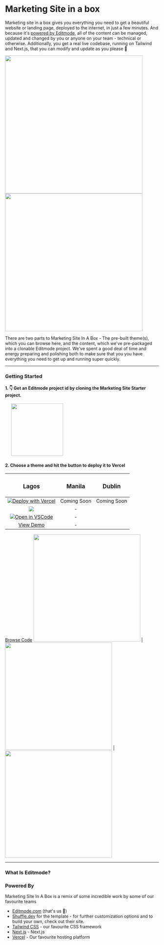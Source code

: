 # Marketing Site in a box

Marketing site in a box gives you everything you need to get a beautiful website or landing page, deployed to the internet, in just a few minutes.
And because it's [powered by Editmode](https://editmode.com), all of the content can be managed, updated and changed by you or anyone on your team - technical or otherwise.
Additionally, you get a real live codebase, running on Tailwind and Next.js, that you can modify and update as you please 🤗

<img src="https://cln.sh/u5DBJC/download" width="450" /><img src="https://img.editmode.com/production/content_pieces/cnk_bedf219dd3ed7efb2d14/i5LlBOZfkdYS/images/original/content_hub.gif" width="450" />

There are two parts to Marketing Site In A Box - The pre-built theme(s), which you can browse here, and the content, which we've pre-packaged into a clonable Editmode project. We've spent a good deal of time and energy preparing and polishing both to make sure that you you have everything you need to get up and running super quickly.

---
### Getting Started

#### 1. 👇  Get an Editmode project id by cloning the Marketing Site Starter project. 

 &nbsp;&nbsp;&nbsp;&nbsp; [<img src="https://img.editmode.com/production/content_pieces/cnk_4282820621bc70b3d147/98CipzYMT2eD/images/original/getproject.png" width="170" />](https://app.editmode.com/projects/prj_Y5HfCBS4rqZg/clone)


#### 2. Choose a theme and hit the button to deploy it to Vercel

| <h3> Lagos </h3>             |  <h3>Manila</h3> | <h3>Dublin</h3>
:-------------------------:|:-------------------------:|:-------------------------:
[![Deploy with Vercel](https://vercel.com/button)](https://vercel.com/new/git/external?repository-url=https%3A%2F%2Fgithub.com%2Feditmodelabs%2Fmsiab%2Ftree%2Fmain%2Fthemes%2Flagos?&env=NEXT_PUBLIC_PROJECT_ID)  | Coming Soon | Coming Soon
[<img src="https://camo.githubusercontent.com/bf5c9492905b6d3b558552de2c848c7cce2e0a0f0ff922967115543de9441522/68747470733a2f2f646576656c6f7065722e737461636b626c69747a2e636f6d2f696d672f6f70656e5f696e5f737461636b626c69747a2e737667" />](https://stackblitz.com/github/editmodelabs/msiab/tree/main/themes/lagos) | - |
[![Open in VSCode](https://open.vscode.dev/badges/open-in-vscode.svg)](https://open.vscode.dev/editmodelabs/msiab/themes/lagos) | - |
[View Demo](https://msiab-sogal.vercel.app/) | - |
[Browse Code](https://github.com/editmodelabs/msiab/tree/main/themes/lagos) 
[<img src="/themes/lagos/preview.png" width="350" />](https://msiab-sogal.vercel.app/) |  <img src="/themes/comingsoon.png" width="350" /> |  <img src="/themes/comingsoon.png" width="350" /> 

---

### What Is Editmode?



### Powered By

Marketing Site In A Box is a remix of some incredible work by some of our favourite teams

- [Editmode.com](https://editmode.com) (that's us 👋)
- [Shuffle.dev](https://shuffle.dev) for the template - for further customization options and to build your own, check out their site.
- [Tailwind CSS](https://tailwindcss.com) - our favourite CSS framework
- [Next.js](https://nextjs.org/) - Next.js
- [Vercel](https://vercel.com/) - Our favourite hosting platform


